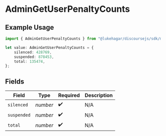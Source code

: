 # AdminGetUserPenaltyCounts

## Example Usage

```typescript
import { AdminGetUserPenaltyCounts } from "@lukehagar/discoursejs/sdk/models/operations";

let value: AdminGetUserPenaltyCounts = {
    silenced: 428769,
    suspended: 878453,
    total: 135474,
};
```

## Fields

| Field              | Type               | Required           | Description        |
| ------------------ | ------------------ | ------------------ | ------------------ |
| `silenced`         | *number*           | :heavy_check_mark: | N/A                |
| `suspended`        | *number*           | :heavy_check_mark: | N/A                |
| `total`            | *number*           | :heavy_check_mark: | N/A                |